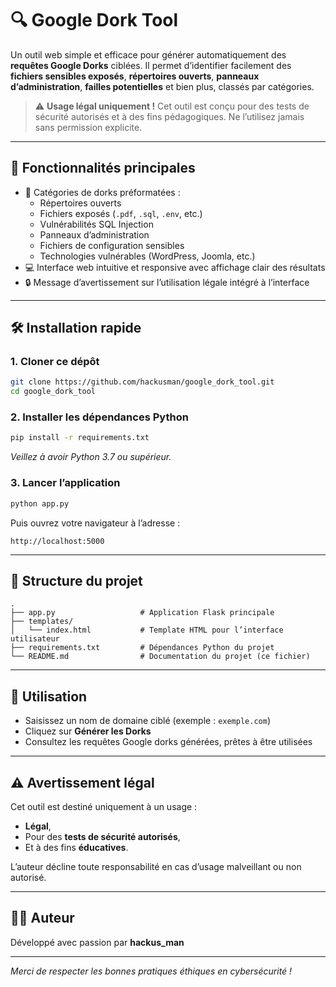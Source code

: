# 🔍 Google Dork Tool

Un outil web simple et efficace pour générer automatiquement des **requêtes Google Dorks** ciblées. Il permet d’identifier facilement des **fichiers sensibles exposés**, **répertoires ouverts**, **panneaux d’administration**, **failles potentielles** et bien plus, classés par catégories.

> ⚠️ **Usage légal uniquement !** Cet outil est conçu pour des tests de sécurité autorisés et à des fins pédagogiques. Ne l’utilisez jamais sans permission explicite.

---

## 🚀 Fonctionnalités principales

- 📂 Catégories de dorks préformatées :
  - Répertoires ouverts
  - Fichiers exposés (`.pdf`, `.sql`, `.env`, etc.)
  - Vulnérabilités SQL Injection
  - Panneaux d’administration
  - Fichiers de configuration sensibles
  - Technologies vulnérables (WordPress, Joomla, etc.)
- 💻 Interface web intuitive et responsive avec affichage clair des résultats
- 🔒 Message d’avertissement sur l’utilisation légale intégré à l’interface

---

## 🛠️ Installation rapide

### 1. Cloner ce dépôt

```bash
git clone https://github.com/hackusman/google_dork_tool.git
cd google_dork_tool
````

### 2. Installer les dépendances Python

```bash
pip install -r requirements.txt
```

*Veillez à avoir Python 3.7 ou supérieur.*

### 3. Lancer l’application

```bash
python app.py
```

Puis ouvrez votre navigateur à l’adresse :

```
http://localhost:5000
```

---

## 📁 Structure du projet

```
.
├── app.py                   # Application Flask principale
├── templates/
│   └── index.html           # Template HTML pour l’interface utilisateur
├── requirements.txt         # Dépendances Python du projet
└── README.md                # Documentation du projet (ce fichier)
```

---

## 📝 Utilisation

* Saisissez un nom de domaine ciblé (exemple : `exemple.com`)
* Cliquez sur **Générer les Dorks**
* Consultez les requêtes Google dorks générées, prêtes à être utilisées

---

## ⚠️ Avertissement légal

Cet outil est destiné uniquement à un usage :

* **Légal**,
* Pour des **tests de sécurité autorisés**,
* Et à des fins **éducatives**.

L’auteur décline toute responsabilité en cas d’usage malveillant ou non autorisé.

---

## 🧑‍💻 Auteur

Développé avec passion par **hackus\_man**

---

*Merci de respecter les bonnes pratiques éthiques en cybersécurité !*
